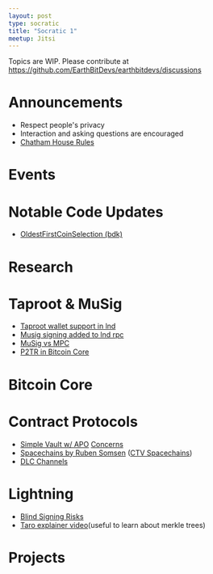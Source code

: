 ```yaml
---
layout: post
type: socratic
title: "Socratic 1"
meetup: Jitsi
---
```


Topics are WIP. Please contribute at https://github.com/EarthBitDevs/earthbitdevs/discussions

# Announcements

- Respect people's privacy
- Interaction and asking questions are encouraged
- [Chatham House Rules](https://www.chathamhouse.org/about-us/chatham-house-rule)

# Events

# Notable Code Updates
- [OldestFirstCoinSelection (bdk)](https://github.com/bitcoindevkit/bdk/pull/557)

# Research

# Taproot & MuSig
- [Taproot wallet support in lnd](https://github.com/lightningnetwork/lnd/pull/6263)
- [Musig signing added to lnd rpc](https://github.com/lightningnetwork/lnd/pull/6361)
- [MuSig vs MPC](https://twitter.com/real_or_random/status/1527216333821198336?t=XF9SLYtX-IueZklqlFp4AQ&s=19)
- [P2TR in Bitcoin Core](https://twitter.com/josibake/status/1518607258665553921)

# Bitcoin Core

# Contract Protocols
- [Simple Vault w/ APO](https://github.com/darosior/simple-anyprevout-vault) [Concerns](https://lists.linuxfoundation.org/pipermail/bitcoin-dev/2022-May/020430.html)
- [Spacechains by Ruben Somsen](https://twitter.com/SomsenRuben/status/1519009818425671684?s=20&t=lyPz7ZUV9PBeoaLmFfYEPg) ([CTV Spacechains](https://github.com/fiatjaf/simple-ctv-spacechain))
- [DLC Channels](https://github.com/discreetlogcontracts/dlcspecs/pull/196)

# Lightning
- [Blind Signing Risks](https://lists.linuxfoundation.org/pipermail/lightning-dev/2022-May/003579.html)
- [Taro explainer video](https://www.youtube.com/watch?v=-yiTtO_p3Cw)(useful to learn about merkle trees)

# Projects

